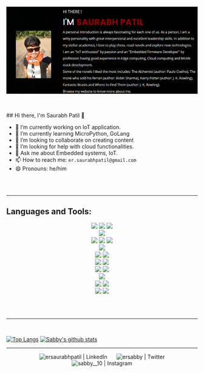 ![Website](https://raw.githubusercontent.com/ersabby/ersabby/master/assets/images/header.png)

<p align="center">
<a href="https://twitter.com/ersabby?ref_src=twsrc%5Etfw"> <img src="https://img.shields.io/twitter/follow/ersabby?color=1DA1F2&logo=twitter&style=for-the-badge" alt=""> </a>
</p>
## Hi there, I'm Saurabh Patil 👋

-   🔭 I’m currently working on IoT application.
-   🌱 I’m currently learning MicroPython, GoLang
-   👯 I’m looking to collaborate on creating content
-   🤔 I’m looking for help with cloud functionalities.
-   💬 Ask me about Embedded systems, IoT.
-   📫 How to reach me: `er.saurabhpatil@gmail.com`
-   😄 Pronouns: he/him
<!-- -   ⚡ Fun fact: I am a beat-boxer 😉 -->

<br />
<br />

* * *

## Languages and Tools:

<p align="center">
<img src="https://img.shields.io/badge/node.js%20-%2343853D.svg?&style=for-the-badge&logo=node.js&logoColor=white"/>
<img src="https://img.shields.io/badge/javascript%20-%23323330.svg?&style=for-the-badge&logo=javascript&logoColor=%23F7DF1E"/>
<img src="https://img.shields.io/badge/express.js%20-%23404d59.svg?&style=for-the-badge"/>
<br/>

<img src="https://img.shields.io/badge/go-%2300ADD8.svg?&style=for-the-badge&logo=go&logoColor=white"/>
<br/>

<img src="https://img.shields.io/badge/angular%20-%23DD0031.svg?&style=for-the-badge&logo=angular&logoColor=white"/>
<img src="https://img.shields.io/badge/html5%20-%23E34F26.svg?&style=for-the-badge&logo=html5&logoColor=white"/>
<img src="https://img.shields.io/badge/css3%20-%231572B6.svg?&style=for-the-badge&logo=css3&logoColor=white"/>

<br/>
<img src="https://img.shields.io/badge/Github%20Acions-%232088FF.svg?&style=for-the-badge&logo=github-actions&logoColor=white">

<br />
<img src="https://img.shields.io/badge/EmbeddedC%20-%232C5263.svg?&style=for-the-badge&logo=ec&logoColor=white"/>
<img src="https://img.shields.io/badge/python%20-%2314354C.svg?&style=for-the-badge&logo=python&logoColor=white"/>
<br />
<img src="https://img.shields.io/badge/AWS%20-%23FF9900.svg?&style=for-the-badge&logo=amazon-aws&logoColor=white"/> 
<img src="https://img.shields.io/badge/Google%20Cloud%20-%234285F4.svg?&style=for-the-badge&logo=google-cloud&logoColor=white"/> 
<br/>

<img src ="https://img.shields.io/badge/MySQL-%23316192.svg?&style=for-the-badge&logo=postgresql&logoColor=white"/>
<img src ="https://img.shields.io/badge/MongoDB-%234ea94b.svg?&style=for-the-badge&logo=mongodb&logoColor=white"/>
<br/>

<img src="https://img.shields.io/badge/Ubuntu-%23E95420.svg?&style=for-the-badge&logo=ubuntu&logoColor=white"/>
<br/>

<img src="https://img.shields.io/badge/docker%20-%230db7ed.svg?&style=for-the-badge&logo=docker&logoColor=white"/>
<img src="https://img.shields.io/badge/Openshift%20-%23009639.svg?&style=for-the-badge&logo=nginx&logoColor=white"/>
<br/>
<img src="https://img.shields.io/badge/git%20-%23F05033.svg?&style=for-the-badge&logo=git&logoColor=white"/>
<img src="https://img.shields.io/badge/github%20-%23121011.svg?&style=for-the-badge&logo=github&logoColor=white"/>
<br/>
</p>
<br/>

<!-- BLOG-POST-LIST:START -->
<!--  -->
<!-- BLOG-POST-LIST:END -->

<br />

* * *
<br />


[![Top Langs](https://github-readme-stats.vercel.app/api/top-langs/?username=ersabby)](https://github.com/ersabby/github-readme-stats)
[![Sabby's github stats](https://github-readme-stats.vercel.app/api?username=ersabby)](https://github.com/ersabby/github-readme-stats)

* * *

<!-- ### Connect with me: -->

<p align="center">
<img alt="ersaurabhpatil | LinkedIn" height="36px" hspace="10" src="https://cdn.svgporn.com/logos/linkedin.svg" /></a>
<img alt="ersabby | Twitter" width="36px" height="36px" hspace="10" src="https://cdn.jsdelivr.net/npm/simple-icons@v3/icons/twitter.svg" />
<img alt="sabby__10 | Instagram" width="36px" height="36px" hspace="10" src="https://cdn.svgporn.com/logos/instagram-icon.svg" />
</p>

<!-- [website]: https://username.wordpress.com/ -->

[twitter]: https://twitter.com/ersabby

[instagram]: https://www.instagram.com/sabby__10/

[linkedin]: https://www.linkedin.com/in/ersaurbahpatil
